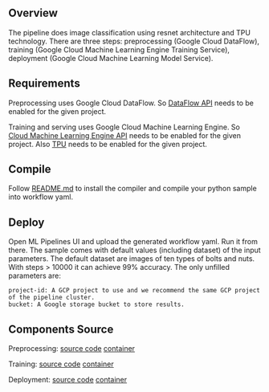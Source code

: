 ## Overview
The pipeline does image classification using resnet architecture and TPU technology. There are three steps: preprocessing (Google Cloud DataFlow), training (Google Cloud Machine Learning Engine Training Service), deployment (Google Cloud Machine Learning Model Service).

## Requirements
Preprocessing uses Google Cloud DataFlow. So [DataFlow API](https://cloud.google.com/endpoints/docs/openapi/enable-api) needs to be enabled for the given project.

Training and serving uses Google Cloud Machine Learning Engine. So [Cloud Machine Learning Engine API](https://cloud.google.com/endpoints/docs/openapi/enable-api) needs to be enabled for the given project. Also [TPU](https://cloud.google.com/ml-engine/docs/tensorflow/using-tpus) needs to be enabled for the
given project. 

## Compile
Follow [README.md](https://github.com/googleprivate/ml/blob/master/samples/README.md) to install the compiler and 
compile your python sample into workflow yaml.

## Deploy
Open ML Pipelines UI and upload the generated workflow yaml. Run it from there.
The sample comes with default values (including dataset) of the input parameters. The default dataset are images of ten types of
bolts and nuts. With steps > 10000 it can achieve 99% accuracy.
The only unfilled parameters are:

```
project-id: A GCP project to use and we recommend the same GCP project of the pipeline cluster. 
bucket: A Google storage bucket to store results. 
```

## Components Source

Preprocessing:
  [source code](https://github.com/googleprivate/ml/tree/master/components/resnet-cmle/resnet) 
  [container](https://github.com/googleprivate/ml/tree/master/components/resnet-cmle/containers/preprocess)

Training:
  [source code](https://github.com/googleprivate/ml/tree/master/components/resnet-cmle/resnet) 
  [container](https://github.com/googleprivate/ml/tree/master/components/resnet-cmle/containers/train)

Deployment:
  [source code](https://github.com/googleprivate/ml/tree/master/components/resnet-cmle/resnet) 
  [container](https://github.com/googleprivate/ml/tree/master/components/resnet-cmle/containers/deploy)
